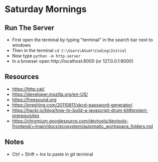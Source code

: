 # Saturday Mornings

## Run The Server 

* First open the terminal by typing "terminal" in the search bar next to windows
* Then in the terminal `cd C:\Users\ASudr\Coding\Initial` 
* Now type `python -m http.server`
* In a browser open http://localhost:8000 (or 127.0.0.1:8000)

## Resources

* https://http.cat/
* https://developer.mozilla.org/en-US/
* https://freesound.org
* https://preshing.com/20110811/xkcd-password-generator/
* https://hackr.io/blog/how-to-build-a-javascript-drum-kit#project-prerequisites
* https://chromium.googlesource.com/devtools/devtools-frontend/+/main/docs/ecosystem/automatic_workspace_folders.md

## Notes

* Ctrl + Shift + Ins to paste in git terminal